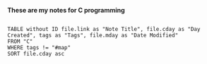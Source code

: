 
**These are my notes for C programming**

```dataview  
 
TABLE without ID file.link as "Note Title", file.cday as "Day Created", tags as "Tags", file.mday as "Date Modified"
FROM "C" 
WHERE tags != "#map"
SORT file.cday asc

```




